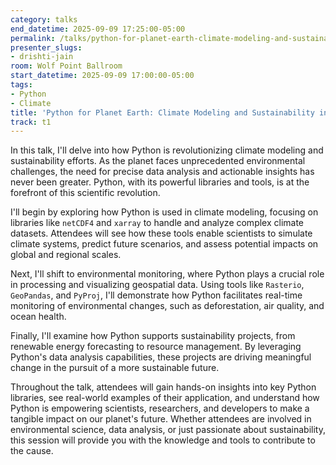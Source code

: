 ```yaml
---
category: talks
end_datetime: 2025-09-09 17:25:00-05:00
permalink: /talks/python-for-planet-earth-climate-modeling-and-sustainability-in-action/
presenter_slugs:
- drishti-jain
room: Wolf Point Ballroom
start_datetime: 2025-09-09 17:00:00-05:00
tags:
- Python
- Climate
title: 'Python for Planet Earth: Climate Modeling and Sustainability in Action'
track: t1
---
```


In this talk, I'll delve into how Python is revolutionizing climate modeling and sustainability efforts. As the planet faces unprecedented environmental challenges, the need for precise data analysis and actionable insights has never been greater. Python, with its powerful libraries and tools, is at the forefront of this scientific revolution. 

  

I'll begin by exploring how Python is used in climate modeling, focusing on libraries like `netCDF4` and `xarray` to handle and analyze complex climate datasets. Attendees will see how these tools enable scientists to simulate climate systems, predict future scenarios, and assess potential impacts on global and regional scales. 

  

Next, I'll shift to environmental monitoring, where Python plays a crucial role in processing and visualizing geospatial data. Using tools like `Rasterio`, `GeoPandas`, and `PyProj`, I'll demonstrate how Python facilitates real-time monitoring of environmental changes, such as deforestation, air quality, and ocean health. 

  

Finally, I'll examine how Python supports sustainability projects, from renewable energy forecasting to resource management. By leveraging Python's data analysis capabilities, these projects are driving meaningful change in the pursuit of a more sustainable future. 

  

Throughout the talk, attendees will gain hands-on insights into key Python libraries, see real-world examples of their application, and understand how Python is empowering scientists, researchers, and developers to make a tangible impact on our planet's future. Whether attendees are involved in environmental science, data analysis, or just passionate about sustainability, this session will provide you with the knowledge and tools to contribute to the cause.